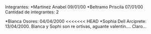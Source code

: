 Integrantes:
*Martinez Anabel 09/01/00
*Beltramo Priscila 07/01/00
Cantidad de integrantes: 2

*Bianca Osores: 04/04/2000
<<<<<<< HEAD
*Sophia Dell Arciprete: 13/04/2000. 
Bianca y Sophi son re ortivas, aguante valentin....
Claro...    

